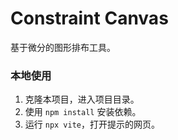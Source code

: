 # Constraint Canvas
基于微分的图形排布工具。

### 本地使用
1. 克隆本项目，进入项目目录。
2. 使用 `npm install` 安装依赖。
3. 运行 `npx vite`，打开提示的网页。